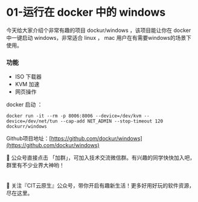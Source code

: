 # 01-运行在 docker 中的 windows

今天给大家介绍个非常有趣的项目 dockur/windows ，该项目能让你在 docker 中一键启动 windows，非常适合 linux ， mac 用户在有需要windows的场景下使用。

### 功能

* ISO 下载器
* KVM 加速
* 网页操作

docker 启动 ：

```
docker run -it --rm -p 8006:8006 --device=/dev/kvm --device=/dev/net/tun --cap-add NET_ADMIN --stop-timeout 120 dockurr/windows
```



Github项目地址：[https://github.com/dockur/windows](https://github.com/dockur/windows)



🌟 公众号直接点击 「加群」，可加入技术交流微信群。有兴趣的同学快快加入吧，群里有不少业界大神哟！\
\
\
📕 关注『CIT云原生』公众号，带你开启有趣新生活！更多好用好玩的软件资源，尽在这里。
